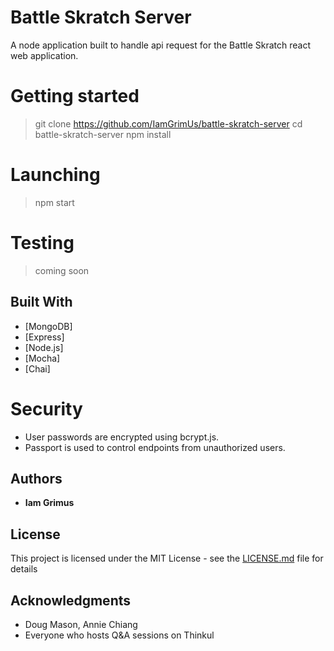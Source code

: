 # Battle Skratch Server

A node application built to handle api request for the Battle Skratch react web
application.

# Getting started

> git clone https://github.com/IamGrimUs/battle-skratch-server cd
> battle-skratch-server npm install

# Launching

> npm start

# Testing

> coming soon

## Built With

* [MongoDB]
* [Express]
* [Node.js]
* [Mocha]
* [Chai]

# Security

* User passwords are encrypted using bcrypt.js.
* Passport is used to control endpoints from unauthorized users.

## Authors

* **Iam Grimus**

## License

This project is licensed under the MIT License - see the
[LICENSE.md](LICENSE.md) file for details

## Acknowledgments

* Doug Mason, Annie Chiang
* Everyone who hosts Q&A sessions on Thinkul

